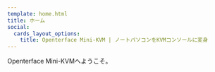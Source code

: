 ```yaml
---
template: home.html
title: ホーム
social:
  cards_layout_options:
    title: Openterface Mini-KVM | ノートパソコンをKVMコンソールに変身
---
```


Openterface Mini-KVMへようこそ。
